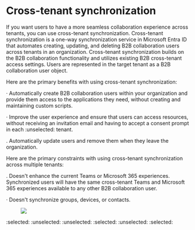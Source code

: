 <!-- PageHeader="For more information, see B2B collaboration overview." -->

Cross-tenant synchronization
===

If you want users to have a more seamless collaboration experience across tenants, you can use cross-tenant synchronization. Cross-tenant synchronization is a one-way synchronization service in Microsoft Entra ID that automates creating, updating, and deleting B2B collaboration users across tenants in an organization. Cross-tenant synchronization builds on the B2B collaboration functionality and utilizes existing B2B cross-tenant access settings. Users are represented in the target tenant as a B2B collaboration user object.

Here are the primary benefits with using cross-tenant synchronization:

· Automatically create B2B collaboration users within your organization and provide them access to the applications they need, without creating and maintaining custom scripts.

· Improve the user experience and ensure that users can access resources, without receiving an invitation email and having to accept a consent prompt in each
 :unselected:
tenant.

. Automatically update users and remove them when they leave the organization.

Here are the primary constraints with using cross-tenant synchronization across multiple tenants:

. Doesn't enhance the current Teams or Microsoft 365 experiences. Synchronized users will have the same cross-tenant Teams and Microsoft 365 experiences available to any other B2B collaboration user.

· Doesn't synchronize groups, devices, or contacts.

<figure>

![](figures/0)

<!-- FigureContent="B2B collab users (External members) B2B collab users (External members) Source tenant Cross-tenant sync Target tenant Cross-tenant sync Source tenant A S + Microsoft apps Non-Microsoft apps" -->

</figure>


<!-- PageFooter="For more information, see What is cross-tenant synchronization ?." -->
:selected: :unselected: :unselected: :selected: :unselected: :selected: